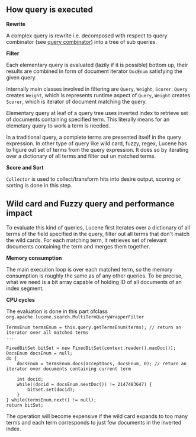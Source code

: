 ## How query is executed

**Rewrite**

A complex query is rewrite i.e. decomposed with respect to query combinator (see [query combinator](query-filter.md)) into a tree of sub queries.

**Filter**

Each elementary query is evaluated (lazily if it is possible) bottom up, their results are combined in form of document iterator `DocEnum` satisfying the given query.

Internally main classes involved in filtering are `Query`, `Weight`, `Scorer`. `Query` creates `Weight`, which is represents runtime aspect of `Query`, `Weight` creates `Scorer`, which is iterator of document matching the query.

Elementary query at leaf of a query tree uses inverted index to retrieve set of documents containing specified term. This literally means for an elemetary query to work a term is needed.

In a traditional query, a complete terms are presented itself in the query expression. In other type of query like wild card, fuzzy, regex, Lucene has to figure out set of terms from the query expression. It does so by iterating over a dictionary of all terms and filter out un matched terms.

**Score and Sort**

`Collector` is used to collect/transform hits into desire output, scoring or sorting is done in this step.

## Wild card and Fuzzy query and performance impact

To evaluate this kind of queries, Lucene first iterates over a dictionary of all terms of the field specified in the query, filter out all terms that don't match the wild cards. For each matching term, it retrieves set of relevant documents containing the term and merges them together.

**Memory consumption**

The main execution loop is over each matched term, so the memory consumption is roughly the same as of any other queries. To be precise, what we need is a bit array capable of holding ID of all documents of an index segment.

**CPU cycles**

The evaluation is done in this part ofclass `org.apache.lucene.search.MultiTermQueryWrapperFilter`

    TermsEnum termsEnum = this.query.getTermsEnum(terms); // return an iterator over all matched terms
    ...
    
    FixedBitSet bitSet = new FixedBitSet(context.reader().maxDoc());
    DocsEnum docsEnum = null;
    do {
        docsEnum = termsEnum.docs(acceptDocs, docsEnum, 0); // return an iterator over documents containing current term

        int docid;
        while((docid = docsEnum.nextDoc()) != 2147483647) {
            bitSet.set(docid);
        }
    } while(termsEnum.next() != null);
    return bitSet;

The operation will become expensive if the wild card expands to too many terms and each term corresponds to just few documents in the inverted index.
